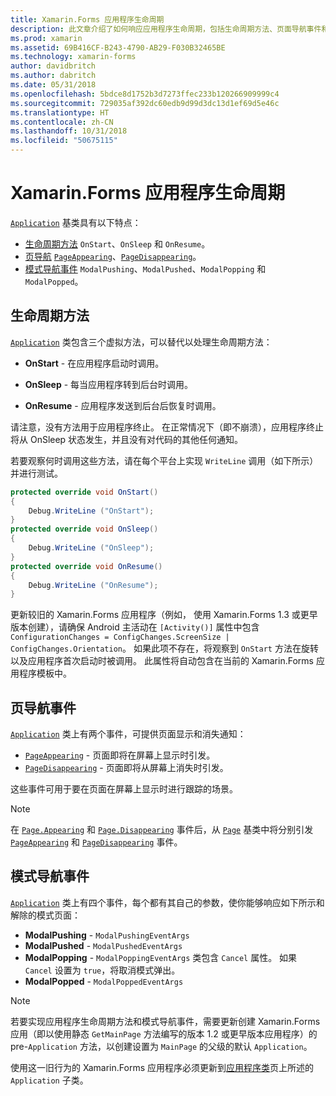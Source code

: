 ```yaml
---
title: Xamarin.Forms 应用程序生命周期
description: 此文章介绍了如何响应应用程序生命周期，包括生命周期方法、页面导航事件和模式导航事件。
ms.prod: xamarin
ms.assetid: 69B416CF-B243-4790-AB29-F030B32465BE
ms.technology: xamarin-forms
author: davidbritch
ms.author: dabritch
ms.date: 05/31/2018
ms.openlocfilehash: 5bdce8d1752b3d7273ffec233b120266909999c4
ms.sourcegitcommit: 729035af392dc60edb9d99d3dc13d1ef69d5e46c
ms.translationtype: HT
ms.contentlocale: zh-CN
ms.lasthandoff: 10/31/2018
ms.locfileid: "50675115"
---
```

# <a name="xamarinforms-app-lifecycle"></a>Xamarin.Forms 应用程序生命周期

[`Application`](xref:Xamarin.Forms.Application) 基类具有以下特点：

* [生命周期方法](#Lifecycle_Methods) `OnStart`、`OnSleep` 和 `OnResume`。
* [页导航](#page) [ `PageAppearing`](xref:Xamarin.Forms.Application.PageAppearing)、[`PageDisappearing`](xref:Xamarin.Forms.Application.PageDisappearing)。
* [模式导航事件](#modal) `ModalPushing`、`ModalPushed`、`ModalPopping` 和 `ModalPopped`。

<a name="Lifecycle_Methods" />

## <a name="lifecycle-methods"></a>生命周期方法

[`Application`](xref:Xamarin.Forms.Application) 类包含三个虚拟方法，可以替代以处理生命周期方法：

* **OnStart** - 在应用程序启动时调用。

* **OnSleep** - 每当应用程序转到后台时调用。

* **OnResume** - 应用程序发送到后台后恢复时调用。

请注意，没有方法用于应用程序终止。
在正常情况下（即不崩溃），应用程序终止将从 OnSleep 状态发生，并且没有对代码的其他任何通知。

若要观察何时调用这些方法，请在每个平台上实现 `WriteLine` 调用（如下所示）并进行测试。

```csharp
protected override void OnStart()
{
    Debug.WriteLine ("OnStart");
}
protected override void OnSleep()
{
    Debug.WriteLine ("OnSleep");
}
protected override void OnResume()
{
    Debug.WriteLine ("OnResume");
}
```

更新较旧的 Xamarin.Forms 应用程序（例如， 使用 Xamarin.Forms 1.3 或更早版本创建），请确保 Android 主活动在 `[Activity()]` 属性中包含 `ConfigurationChanges = ConfigChanges.ScreenSize | ConfigChanges.Orientation`。 如果此项不存在，将观察到 `OnStart` 方法在旋转以及应用程序首次启动时被调用。 此属性将自动包含在当前的 Xamarin.Forms 应用程序模板中。

<a name="page" />

## <a name="page-navigation-events"></a>页导航事件

[`Application`](xref:Xamarin.Forms.Application) 类上有两个事件，可提供页面显示和消失通知：

- [`PageAppearing`](xref:Xamarin.Forms.Application.PageAppearing) - 页面即将在屏幕上显示时引发。
- [`PageDisappearing`](xref:Xamarin.Forms.Application.PageDisappearing) - 页面即将从屏幕上消失时引发。

这些事件可用于要在页面在屏幕上显示时进行跟踪的场景。

> [!NOTE]
> 在 [`Page.Appearing`](xref:Xamarin.Forms.Page.Appearing) 和 [`Page.Disappearing`](xref:Xamarin.Forms.Page.Disappearing) 事件后，从 [`Page`](xref:Xamarin.Forms.Page) 基类中将分别引发 [`PageAppearing`](xref:Xamarin.Forms.Application.PageAppearing) 和 [`PageDisappearing`](xref:Xamarin.Forms.Application.PageDisappearing) 事件。

<a name="modal" />

## <a name="modal-navigation-events"></a>模式导航事件

[`Application`](xref:Xamarin.Forms.Application) 类上有四个事件，每个都有其自己的参数，使你能够响应如下所示和解除的模式页面：

* **ModalPushing** - `ModalPushingEventArgs`
* **ModalPushed** - `ModalPushedEventArgs`
* **ModalPopping** - `ModalPoppingEventArgs` 类包含 `Cancel` 属性。 如果 `Cancel` 设置为 `true`，将取消模式弹出。
* **ModalPopped** - `ModalPoppedEventArgs`

> [!NOTE]
> 若要实现应用程序生命周期方法和模式导航事件，需要更新创建 Xamarin.Forms 应用（即以使用静态 `GetMainPage` 方法编写的版本 1.2 或更早版本应用程序）的 pre-`Application` 方法，以创建设置为 `MainPage` 的父级的默认 `Application`。
>
> 使用这一旧行为的 Xamarin.Forms 应用程序必须更新到[应用程序类](~/xamarin-forms/app-fundamentals/application-class.md)页上所述的 `Application` 子类。
